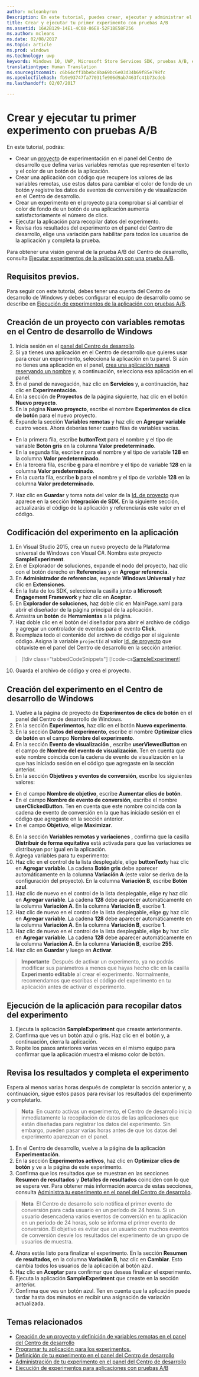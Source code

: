 ```yaml
---
author: mcleanbyron
Description: En este tutorial, puedes crear, ejecutar y administrar el primer experimento con pruebas A/B.
title: Crear y ejecutar tu primer experimento con pruebas A/B
ms.assetid: 16A2B129-14E1-4C68-86E8-52F1BE58F256
ms.author: mcleans
ms.date: 02/08/2017
ms.topic: article
ms.prod: windows
ms.technology: uwp
keywords: Windows 10, UWP, Microsoft Store Services SDK, pruebas A/B, experimentos
translationtype: Human Translation
ms.sourcegitcommit: c6b64cff1bbebc8ba69bc6e03d34b69f85e798fc
ms.openlocfilehash: fb9e93747fa77031fe906d9ab7463fc41b73cdeb
ms.lasthandoff: 02/07/2017

---
```


# <a name="create-and-run-your-first-experiment-with-ab-testing"></a>Crear y ejecutar tu primer experimento con pruebas A/B

En este tutorial, podrás:
* Crear un [proyecto](run-app-experiments-with-a-b-testing.md#terms) de experimentación en el panel del Centro de desarrollo que defina varias variables remotas que representen el texto y el color de un botón de la aplicación.
* Crear una aplicación con código que recupere los valores de las variables remotas, use estos datos para cambiar el color de fondo de un botón y registre los datos de eventos de conversión y de visualización en el Centro de desarrollo.
* Crear un experimento en el proyecto para comprobar si al cambiar el color de fondo de un botón de una aplicación aumenta satisfactoriamente el número de clics.
* Ejecutar la aplicación para recopilar datos del experimento.
* Revisa rlos resultados del experimento en el panel del Centro de desarrollo, elige una variación para habilitar para todos los usuarios de la aplicación y completa la prueba.

Para obtener una visión general de la prueba A/B del Centro de desarrollo, consulta [Ejecutar experimentos de la aplicación con una prueba A/B](run-app-experiments-with-a-b-testing.md).

## <a name="prerequisites"></a>Requisitos previos.

Para seguir con este tutorial, debes tener una cuenta del Centro de desarrollo de Windows y debes configurar el equipo de desarrollo como se describe en [Ejecución de experimentos de la aplicación con pruebas A/B](run-app-experiments-with-a-b-testing.md).

## <a name="create-a-project-with-remote-variables-in-windows-dev-center"></a>Creación de un proyecto con variables remotas en el Centro de desarrollo de Windows

1. Inicia sesión en el [panel del Centro de desarrollo](https://dev.windows.com/overview).
2. Si ya tienes una aplicación en el Centro de desarrollo que quieres usar para crear un experimento, selecciona la aplicación en tu panel. Si aún no tienes una aplicación en el panel, [crea una aplicación nueva reservando un nombre](../publish/create-your-app-by-reserving-a-name.md) y, a continuación, selecciona esa aplicación en el panel.
3. En el panel de navegación, haz clic en **Servicios** y, a continuación, haz clic en **Experimentación**.
4. En la sección de **Proyectos** de la página siguiente, haz clic en el botón **Nuevo proyecto**.
5. En la página **Nuevo proyecto**, escribe el nombre **Experimentos de clics de botón** para el nuevo proyecto.
6. Expande la sección **Variables remotas** y haz clic en **Agregar variable** cuatro veces. Ahora deberías tener cuatro filas de variables vacías.
  * En la primera fila, escribe **buttonText** para el nombre y el tipo de variable **Botón gris** en la columna **Valor predeterminado**.
  * En la segunda fila, escribe **r** para el nombre y el tipo de variable **128** en la columna **Valor predeterminado**.
  * En la tercera fila, escribe **g** para el nombre y el tipo de variable **128** en la columna **Valor predeterminado**.
  * En la cuarta fila, escribe **b** para el nombre y el tipo de variable **128** en la columna **Valor predeterminado**.
7. Haz clic en **Guardar** y toma nota del valor de la [Id. de proyecto](run-app-experiments-with-a-b-testing.md#terms) que aparece en la sección **Integración de SDK**. En la siguiente sección, actualizarás el código de la aplicación y referenciarás este valor en el código.

## <a name="code-the-experiment-in-your-app"></a>Codificación del experimento en la aplicación

1. En Visual Studio 2015, crea un nuevo proyecto de la Plataforma universal de Windows con Visual C#. Nombra este proyecto **SampleExperiment**.
2. En el Explorador de soluciones, expande el nodo del proyecto, haz clic con el botón derecho en **Referencias** y en **Agregar referencia**.
3. En **Administrador de referencias**, expande **Windows Universal** y haz clic en **Extensiones**.
4. En la lista de los SDK, selecciona la casilla junto a **Microsoft Engagement Framework** y haz clic en **Aceptar**.
5. En **Explorador de soluciones**, haz doble clic en MainPage.xaml para abrir el diseñador de la página principal de la aplicación.
6. Arrastra un **botón** de **Herramientas** a la página.
7. Haz doble clic en el botón del diseñador para abrir el archivo de código y agregar un controlador de eventos para el evento **Click**.  
8. Reemplaza todo el contenido del archivo de código por el siguiente código. Asigna la variable ```projectId``` al valor [Id. de proyecto](run-app-experiments-with-a-b-testing.md#terms) que obtuviste en el panel del Centro de desarrollo en la sección anterior.

  > [!div class="tabbedCodeSnippets"]
  [!code-cs[SampleExperiment](./code/StoreSDKSamples/cs/ExperimentPage.xaml.cs#SampleExperiment)]

10. Guarda el archivo de código y crea el proyecto.

## <a name="create-the-experiment-in-windows-dev-center"></a>Creación del experimento en el Centro de desarrollo de Windows

1. Vuelve a la página de proyecto de **Experimentos de clics de botón** en el panel del Centro de desarrollo de Windows.
2. En la sección **Experimentos**, haz clic en el botón **Nuevo experimento**.
5. En la sección **Datos del experimento**, escribe el nombre **Optimizar clics de botón** en el campo **Nombre del experimento**.
6. En la sección **Evento de visualización** , escribe **userViewedButton** en el campo de **Nombre del evento de visualización**. Ten en cuenta que este nombre coincida con la cadena de evento de visualización en la que has iniciado sesión en el código que agregaste en la sección anterior.
7. En la sección **Objetivos y eventos de conversión**, escribe los siguientes valores:
  * En el campo **Nombre de objetivo**, escribe **Aumentar clics de botón**.
  * En el campo **Nombre de evento de conversión**, escribe el nombre **userClickedButton**. Ten en cuenta que este nombre coincida con la cadena de evento de conversión en la que has iniciado sesión en el código que agregaste en la sección anterior.
  * En el campo **Objetivo**, elige **Maximizar**.
8. En la sección **Variables remotas y variaciones** , confirma que la casilla **Distribuir de forma equitativa** está activada para que las variaciones se distribuyan por igual en la aplicación.
9. Agrega variables para tu experimento:
  9. Haz clic en el control de la lista desplegable, elige **buttonText**y haz clic en **Agregar variable**. La cadena **Botón gris** debe aparecer automáticamente en la columna **Variación A** (este valor se deriva de la configuración del proyecto). En la columna **Variación B**, escribe **Botón azul**.
  9. Haz clic de nuevo en el control de la lista desplegable, elige **r**y haz clic en **Agregar variable**. La cadena **128** debe aparecer automáticamente en la columna **Variación A**. En la columna **Variación B**, escribe **1**.
  9. Haz clic de nuevo en el control de la lista desplegable, elige **g**y haz clic en **Agregar variable**. La cadena **128** debe aparecer automáticamente en la columna **Variación A**. En la columna **Variación B**, escribe **1**.  
  9. Haz clic de nuevo en el control de la lista desplegable, elige **b**y haz clic en **Agregar variable**. La cadena **128** debe aparecer automáticamente en la columna **Variación A**. En la columna **Variación B**, escribe **255**.  
10. Haz clic en **Guardar** y luego en **Activar**.

> **Importante**&nbsp;&nbsp;Después de activar un experimento, ya no podrás modificar sus parámetros a menos que hayas hecho clic en la casilla **Experimento editable** al crear el experimento. Normalmente, recomendamos que escribas el código del experimento en tu aplicación antes de activar el experimento.

## <a name="run-the-app-to-gather-experiment-data"></a>Ejecución de la aplicación para recopilar datos del experimento

1. Ejecuta la aplicación **SampleExperiment** que creaste anteriormente.
2. Confirma que ves un botón azul o gris. Haz clic en el botón y, a continuación, cierra la aplicación.
3. Repite los pasos anteriores varias veces en el mismo equipo para confirmar que la aplicación muestra el mismo color de botón.

## <a name="review-the-results-and-complete-the-experiment"></a>Revisa los resultados y completa el experimento

Espera al menos varias horas después de completar la sección anterior y, a continuación, sigue estos pasos para revisar los resultados del experimento y completarlo.

> **Nota**&nbsp;&nbsp;En cuanto activas un experimento, el Centro de desarrollo inicia inmediatamente la recopilación de datos de las aplicaciones que están diseñadas para registrar los datos del experimento. Sin embargo, pueden pasar varias horas antes de que los datos del experimento aparezcan en el panel.

1. En el Centro de desarrollo, vuelve a la página de la aplicación **Experimentación**.
2. En la sección **Experimentos activos**, haz clic en **Optimizar clics de botón** y ve a la página de este experimento.
3. Confirma que los resultados que se muestran en las secciones **Resumen de resultados** y **Detalles de resultados** coinciden con lo que se espera ver. Para obtener más información acerca de estas secciones, consulta [Administra tu experimento en el panel del Centro de desarrollo](manage-your-experiment.md#review-the-results-of-your-experiment).

  >**Nota**&nbsp;&nbsp;El Centro de desarrollo solo notifica el primer evento de conversión para cada usuario en un período de 24 horas. Si un usuario desencadena varios eventos de conversión en tu aplicación en un período de 24 horas, solo se informa el primer evento de conversión. El objetivo es evitar que un usuario con muchos eventos de conversión desvíe los resultados del experimento de un grupo de usuarios de muestra.
4. Ahora estás listo para finalizar el experimento. En la sección **Resumen de resultados**, en la columna **Variación B**, haz clic en **Cambiar**. Esto cambia todos los usuarios de la aplicación al botón azul.
5. Haz clic en **Aceptar** para confirmar que deseas finalizar el experimento.
6. Ejecuta la aplicación **SampleExperiment** que creaste en la sección anterior.
7. Confirma que ves un botón azul. Ten en cuenta que la aplicación puede tardar hasta dos minutos en recibir una asignación de variación actualizada.

## <a name="related-topics"></a>Temas relacionados

* [Creación de un proyecto y definición de variables remotas en el panel del Centro de desarrollo](create-a-project-and-define-remote-variables-in-the-dev-center-dashboard.md)
* [Programar tu aplicación para los experimentos.](code-your-experiment-in-your-app.md)
* [Definición de tu experimento en el panel del Centro de desarrollo](define-your-experiment-in-the-dev-center-dashboard.md)
* [Administración de tu experimento en el panel del Centro de desarrollo](manage-your-experiment.md)
* [Ejecución de experimentos para aplicaciones con pruebas A/B](run-app-experiments-with-a-b-testing.md)

